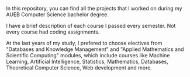 In this repository, you can find all the projects that I worked on during my AUEB Computer Science bachelor degree.

I have a brief description of each course I passed every semester. Not every course had coding assignments. 

At the last years of my study, I prefered to choose electives from "Databases and Knowledge Management" and "Applied Mathematics and Scientific Computing" modules, which include courses like Machine Learning, Artificial Intelligence, Statistics, Mathematics, Databases, Theoretical Computer Science, Web development and more.
